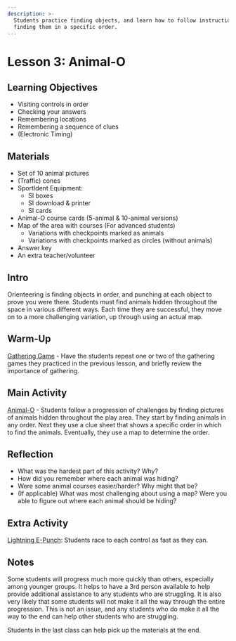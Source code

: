 ```yaml
---
description: >-
  Students practice finding objects, and learn how to follow instructions by
  finding them in a specific order.
---
```


# Lesson 3: Animal-O

## Learning Objectives

* Visiting controls in order
* Checking your answers
* Remembering locations
* Remembering a sequence of clues
* \(Electronic Timing\)

## Materials

* Set of 10 animal pictures
* \(Traffic\) cones
* SportIdent Equipment:
  * SI boxes
  * SI download & printer
  * SI cards
* Animal-O course cards \(5-animal & 10-animal versions\)
* Map of the area with courses \(For advanced students\)
  * Variations with checkpoints marked as animals
  * Variations with checkpoints marked as circles \(without animals\)
* Answer key
* An extra teacher/volunteer

## Intro

Orienteering is finding objects in order, and punching at each object to prove you were there. Students must find animals hidden throughout the space in various different ways. Each time they are successful, they move on to a more challenging variation, up through using an actual map.

## Warm-Up

[Gathering Game](https://www.google.com/url?q=https%3A%2F%2Fnavgames.force.com%2Factivities%2Fs%2Fdetail%2Fa2j1K0000014rLlQAI&sa=D&sntz=1&usg=AFQjCNFstMxIY9RLXhNucHlcQC3ygP6YQg) - Have the students repeat one or two of the gathering games they practiced in the previous lesson, and briefly review the importance of gathering.

## Main Activity

[Animal-O](https://www.google.com/url?q=https%3A%2F%2Fnavgames.force.com%2Factivities%2Fs%2Fdetail%2Fa2j1K0000014rLCQAY&sa=D&sntz=1&usg=AFQjCNGrxC-GHnNdodyltQtPJZ-Cj4VN1Q) - Students follow a progression of challenges by finding pictures of animals hidden throughout the play area. They start by finding animals in any order. Next they use a clue sheet that shows a specific order in which to find the animals. Eventually, they use a map to determine the order.

## Reflection

* What was the hardest part of this activity? Why?
* How did you remember where each animal was hiding?
* Were some animal courses easier/harder? Why might that be?
* \(If applicable\) What was most challenging about using a map? Were you able to figure out where each animal should be hiding?

## Extra Activity

[Lightning E-Punch](https://www.google.com/url?q=https%3A%2F%2Fnavgames.force.com%2Factivities%2Fs%2Fdetail%2Fa2j1K0000014rMjQAI&sa=D&sntz=1&usg=AFQjCNExRwsjS_Zb7643us1MF1OqmNx38Q): Students race to each control as fast as they can.

## Notes

Some students will progress much more quickly than others, especially among younger groups. It helps to have a 3rd person available to help provide additional assistance to any students who are struggling. It is also very likely that some students will not make it all the way through the entire progression. This is not an issue, and any students who do make it all the way to the end can help other students who are struggling.

Students in the last class can help pick up the materials at the end.

